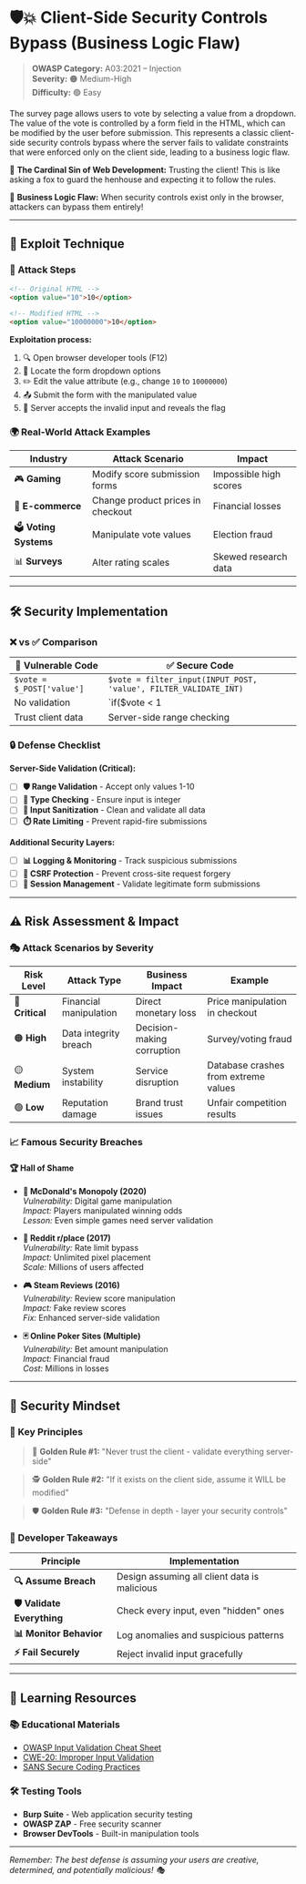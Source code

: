 # 🛡️💥 Client-Side Security Controls Bypass (Business Logic Flaw)

> **OWASP Category:** A03:2021 – Injection  
> **Severity:** 🟠 Medium-High  
> **Difficulty:** 🟢 Easy

The survey page allows users to vote by selecting a value from a dropdown. The value of the vote is controlled by a form field in the HTML, which can be modified by the user before submission. This represents a classic client-side security controls bypass where the server fails to validate constraints that were enforced only on the client side, leading to a business logic flaw.

🦊 **The Cardinal Sin of Web Development:** Trusting the client! This is like asking a fox to guard the henhouse and expecting it to follow the rules.

🎯 **Business Logic Flaw:** When security controls exist only in the browser, attackers can bypass them entirely!

---

## 🎯 Exploit Technique

### 🔧 Attack Steps
```html
<!-- Original HTML -->
<option value="10">10</option>

<!-- Modified HTML -->
<option value="10000000">10</option>
```

**Exploitation process:**
1. 🔍 Open browser developer tools (F12)
2. 📝 Locate the form dropdown options
3. ✏️ Edit the value attribute (e.g., change `10` to `10000000`)
4. 📤 Submit the form with the manipulated value
5. 🎉 Server accepts the invalid input and reveals the flag

### 🌍 Real-World Attack Examples

| Industry | Attack Scenario | Impact |
|----------|----------------|--------|
| 🎮 **Gaming** | Modify score submission forms | Impossible high scores |
| 🛒 **E-commerce** | Change product prices in checkout | Financial losses |
| 🗳️ **Voting Systems** | Manipulate vote values | Election fraud |
| 📊 **Surveys** | Alter rating scales | Skewed research data |

---

## 🛠️ Security Implementation

### ❌ vs ✅ Comparison

| 🚫 **Vulnerable Code** | ✅ **Secure Code** |
|----------------------|------------------|
| `$vote = $_POST['value']` | `$vote = filter_input(INPUT_POST, 'value', FILTER_VALIDATE_INT)` |
| No validation | `if($vote < 1 || $vote > 10) { reject(); }` |
| Trust client data | Server-side range checking |

### 🔒 Defense Checklist

**Server-Side Validation (Critical):**
- [ ] **🛡️ Range Validation** - Accept only values 1-10
- [ ] **🔢 Type Checking** - Ensure input is integer
- [ ] **🧹 Input Sanitization** - Clean and validate all data
- [ ] **⏱️ Rate Limiting** - Prevent rapid-fire submissions

**Additional Security Layers:**
- [ ] **📊 Logging & Monitoring** - Track suspicious submissions
- [ ] **🔐 CSRF Protection** - Prevent cross-site request forgery
- [ ] **🎫 Session Management** - Validate legitimate form submissions

---

## ⚠️ Risk Assessment & Impact

### 🎭 Attack Scenarios by Severity

| Risk Level | Attack Type | Business Impact | Example |
|------------|-------------|----------------|---------|
| 🔴 **Critical** | Financial manipulation | Direct monetary loss | Price manipulation in checkout |
| 🟠 **High** | Data integrity breach | Decision-making corruption | Survey/voting fraud |
| 🟡 **Medium** | System instability | Service disruption | Database crashes from extreme values |
| 🟢 **Low** | Reputation damage | Brand trust issues | Unfair competition results |

### 📈 Famous Security Breaches

#### 🏆 Hall of Shame
- **🍟 McDonald's Monopoly (2020)**  
  *Vulnerability:* Digital game manipulation  
  *Impact:* Players manipulated winning odds  
  *Lesson:* Even simple games need server validation

- **🎨 Reddit r/place (2017)**  
  *Vulnerability:* Rate limit bypass  
  *Impact:* Unlimited pixel placement  
  *Scale:* Millions of users affected

- **🎮 Steam Reviews (2016)**  
  *Vulnerability:* Review score manipulation  
  *Impact:* Fake review scores  
  *Fix:* Enhanced server-side validation

- **🃏 Online Poker Sites (Multiple)**  
  *Vulnerability:* Bet amount manipulation  
  *Impact:* Financial fraud  
  *Cost:* Millions in losses

---

## 🧠 Security Mindset

### 💭 Key Principles

> 🔐 **Golden Rule #1:** "Never trust the client - validate everything server-side"

> 🕵️ **Golden Rule #2:** "If it exists on the client side, assume it WILL be modified"

> 🛡️ **Golden Rule #3:** "Defense in depth - layer your security controls"

### 🎯 Developer Takeaways

| Principle | Implementation |
|-----------|----------------|
| **🔍 Assume Breach** | Design assuming all client data is malicious |
| **🛡️ Validate Everything** | Check every input, even "hidden" ones |
| **📊 Monitor Behavior** | Log anomalies and suspicious patterns |
| **⚡ Fail Securely** | Reject invalid input gracefully |

---

## 🔗 Learning Resources

### 📚 Educational Materials
- [OWASP Input Validation Cheat Sheet](https://cheatsheetseries.owasp.org/cheatsheets/Input_Validation_Cheat_Sheet.html)
- [CWE-20: Improper Input Validation](https://cwe.mitre.org/data/definitions/20.html)
- [SANS Secure Coding Practices](https://www.sans.org/white-papers/2172/)

### 🛠️ Testing Tools
- **Burp Suite** - Web application security testing
- **OWASP ZAP** - Free security scanner
- **Browser DevTools** - Built-in manipulation tools

---

*Remember: The best defense is assuming your users are creative, determined, and potentially malicious! 🎭* 